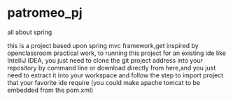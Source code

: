 # patromeo_pj
all about spring

this is a project based upon spring mvc framework,get inspired by openclassroom practical work,
to running this project for an existing ide like IntelliJ IDEA, you just need to clone the git project address into your repository by command line or download directly from here,and you just need to extract it into your workspace and follow the step to import project that your favorite ide require (you could make apache tomcat to be embedded from the pom.xml)
